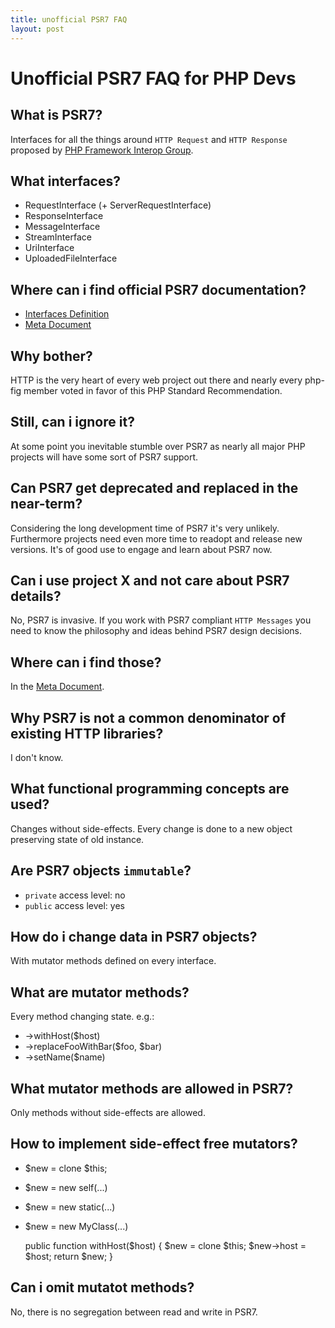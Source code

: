 ```yaml
---
title: unofficial PSR7 FAQ
layout: post
---
```


# Unofficial PSR7 FAQ for PHP Devs

## What is PSR7?
Interfaces for all the things around ``HTTP Request`` and ``HTTP Response`` proposed by [PHP Framework Interop Group](http://www.php-fig.org/).

## What interfaces?
* RequestInterface (+ ServerRequestInterface)
* ResponseInterface
* MessageInterface
* StreamInterface
* UriInterface
* UploadedFileInterface

## Where can i find official PSR7 documentation?
* [Interfaces Definition](http://www.php-fig.org/psr/psr-7/)
* [Meta Document](http://www.php-fig.org/psr/psr-7/meta/)

## Why bother?
HTTP is the very heart of every web project out there and nearly every php-fig member voted in favor of this PHP Standard Recommendation.

## Still, can i ignore it?
At some point you inevitable stumble over PSR7 as nearly all major PHP projects will have some sort of PSR7 support.

## Can PSR7 get deprecated and replaced in the near-term?
Considering the long development time of PSR7 it's very unlikely. Furthermore projects need even more time to readopt and release new versions. It's of good use to engage and learn about PSR7 now.

## Can i use project X and not care about PSR7 details?
No, PSR7 is invasive. If you work with PSR7 compliant ``HTTP Messages`` you need to know the philosophy and ideas behind PSR7 design decisions.

## Where can i find those?
In the [Meta Document](http://www.php-fig.org/psr/psr-7/meta/).

## Why PSR7 is not a common denominator of existing HTTP libraries?
I don't know.

## What functional programming concepts are used?
Changes without side-effects. Every change is done to a new object preserving state of old instance.

## Are PSR7 objects ``immutable``?
 * ``private`` access level: no
 * ``public`` access level: yes

## How do i change data in PSR7 objects?
With mutator methods defined on every interface.

## What are mutator methods?
Every method changing state. e.g.:
 * ->withHost($host)
 * ->replaceFooWithBar($foo, $bar)
 * ->setName($name)

## What mutator methods are allowed in PSR7?
Only methods without side-effects are allowed.

## How to implement side-effect free mutators?
  * $new = clone $this;
  * $new = new self(...)
  * $new = new static(...)
  * $new = new MyClass(...)

    public function withHost($host)
    {
        $new = clone $this;
        $new->host = $host;
        return $new;
    }

## Can i omit mutatot methods?
No, there is no segregation between read and write in PSR7.

